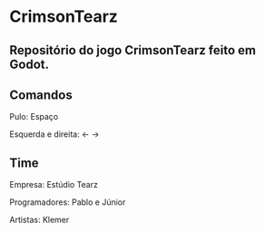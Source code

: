 # CrimsonTearz
Repositório do jogo CrimsonTearz feito em Godot.
---
## Comandos
Pulo: Espaço


Esquerda e direita: <- ->

## Time

Empresa: Estúdio Tearz


Programadores: Pablo e Júnior


Artistas: Klemer
